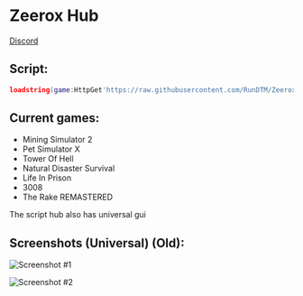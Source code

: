 # Zeerox Hub
[Discord](https://discord.gg/NXEdrmEKdR)
## Script:
```lua
loadstring(game:HttpGet'https://raw.githubusercontent.com/RunDTM/ZeeroxHub/main/Loader.lua')()
```
## Current games:
- Mining Simulator 2
- Pet Simulator X
- Tower Of Hell
- Natural Disaster Survival
- Life In Prison
- 3008
- The Rake REMASTERED

The script hub also has universal gui
## Screenshots (Universal) (Old):
![Screenshot #1](https://i.imgur.com/5YS88TM.png)

![Screenshot #2](https://i.imgur.com/kDefZo3.png)
